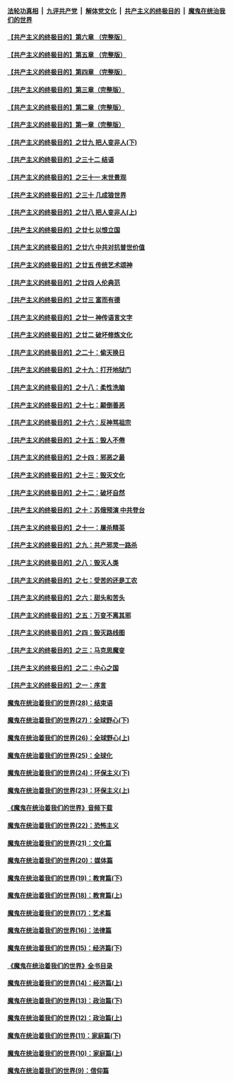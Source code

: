 ####  [法轮功真相](../../../../basic/blob/master/README.md?t=01181439) &nbsp;|&nbsp; [九评共产党](../../../../9ping.md/blob/master/README.md?t=01181439) &nbsp;|&nbsp; [解体党文化](../../../../jtdwh.md/blob/master/README.md?t=01181439)  &nbsp;|&nbsp; [共产主义的终极目的](../../../../gczydzjmd.md/blob/master/README.md?t=01181439) &nbsp;|&nbsp; [魔鬼在统治我们的世界](../../../../mgztzwmdsj.md/blob/master/README.md?t=01181439) 

#### [【共产主义的终极目的】第六章 （完整版）](../pages/nsc422/n11428913.md?t=01181439) 

#### [【共产主义的终极目的】第五章 （完整版）](../pages/nsc422/n11428912.md?t=01181439) 

#### [【共产主义的终极目的】第四章 （完整版）](../pages/nsc422/n11428907.md?t=01181439) 

#### [【共产主义的终极目的】第三章（完整版）](../pages/nsc422/n11428848.md?t=01181439) 

#### [【共产主义的终极目的】第二章（完整版）](../pages/nsc422/n11428831.md?t=01181439) 

#### [【共产主义的终极目的】第一章（完整版）](../pages/nsc422/n11417651.md?t=01181439) 

#### [【共产主义的终极目的】之廿九 把人变非人(下)](../pages/nsc422/n11344140.md?t=01181439) 

#### [【共产主义的终极目的】之三十二 结语](../pages/nsc422/n11360535.md?t=01181439) 

#### [【共产主义的终极目的】之三十一 末世景观](../pages/nsc422/n11351129.md?t=01181439) 

#### [【共产主义的终极目的】之三十 几成狼世界](../pages/nsc422/n11348280.md?t=01181439) 

#### [【共产主义的终极目的】之廿八 把人变非人(上)](../pages/nsc422/n11340492.md?t=01181439) 

#### [【共产主义的终极目的】之廿七 以恨立国](../pages/nsc422/n11336944.md?t=01181439) 

#### [【共产主义的终极目的】之廿六 中共对抗普世价值](../pages/nsc422/n11324785.md?t=01181439) 

#### [【共产主义的终极目的】之廿五 传统艺术颂神](../pages/nsc422/n11296396.md?t=01181439) 

#### [【共产主义的终极目的】之廿四 人伦典范](../pages/nsc422/n11296397.md?t=01181439) 

#### [【共产主义的终极目的】之廿三 富而有德](../pages/nsc422/n11283598.md?t=01181439) 

#### [【共产主义的终极目的】之廿一 神传语言文字](../pages/nsc422/n11263265.md?t=01181439) 

#### [【共产主义的终极目的】之廿二 破坏修炼文化](../pages/nsc422/n11245728.md?t=01181439) 

#### [【共产主义的终极目的】之二十：偷天换日](../pages/nsc422/n11238846.md?t=01181439) 

#### [【共产主义的终极目的】之十九：打开地狱门](../pages/nsc422/n11206376.md?t=01181439) 

#### [【共产主义的终极目的】之十八：柔性洗脑](../pages/nsc422/n11199994.md?t=01181439) 

#### [【共产主义的终极目的】之十七：颠倒善恶](../pages/nsc422/n11179782.md?t=01181439) 

#### [【共产主义的终极目的】之十六：反神骂祖宗](../pages/nsc422/n11166798.md?t=01181439) 

#### [【共产主义的终极目的】之十五：毁人不倦](../pages/nsc422/n11166792.md?t=01181439) 

#### [【共产主义的终极目的】之十四：邪恶之最](../pages/nsc422/n11150249.md?t=01181439) 

#### [【共产主义的终极目的】之十三：毁灭文化](../pages/nsc422/n11135227.md?t=01181439) 

#### [【共产主义的终极目的】之十二：破坏自然](../pages/nsc422/n11135214.md?t=01181439) 

#### [【共产主义的终极目的】之十：苏俄预演 中共登台](../pages/nsc422/n11118424.md?t=01181439) 

#### [【共产主义的终极目的】之十一：屠杀精英](../pages/nsc422/n11118442.md?t=01181439) 

#### [【共产主义的终极目的】之九：共产邪灵一路杀](../pages/nsc422/n11114139.md?t=01181439) 

#### [【共产主义的终极目的】之八：毁灭人类](../pages/nsc422/n11108503.md?t=01181439) 

#### [【共产主义的终极目的】之七：受苦的还是工农](../pages/nsc422/n11101809.md?t=01181439) 

#### [【共产主义的终极目的】之六：甜头和苦头](../pages/nsc422/n11096971.md?t=01181439) 

#### [【共产主义的终极目的】之五：万变不离其邪](../pages/nsc422/n11091285.md?t=01181439) 

#### [【共产主义的终极目的】之四：毁灭路线图](../pages/nsc422/n11086284.md?t=01181439) 

#### [【共产主义的终极目的】之三：马克思魔变](../pages/nsc422/n11061941.md?t=01181439) 

#### [【共产主义的终极目的】之二：中心之国](../pages/nsc422/n11047728.md?t=01181439) 

#### [【共产主义的终极目的】之一：序言](../pages/nsc422/n11086077.md?t=01181439) 

#### [魔鬼在统治着我们的世界(28)：结束语](../pages/nsc422/n10936246.md?t=01181439) 

#### [魔鬼在统治着我们的世界(27)：全球野心(下)](../pages/nsc422/n10928319.md?t=01181439) 

#### [魔鬼在统治着我们的世界(26)：全球野心(上)](../pages/nsc422/n10900318.md?t=01181439) 

#### [魔鬼在统治着我们的世界(25)：全球化](../pages/nsc422/n10788205.md?t=01181439) 

#### [魔鬼在统治着我们的世界(24)：环保主义(下)](../pages/nsc422/n10695307.md?t=01181439) 

#### [魔鬼在统治着我们的世界(23)：环保主义(上)](../pages/nsc422/n10688613.md?t=01181439) 

#### [《魔鬼在统治着我们的世界》音频下载](../pages/nsc422/n10635553.md?t=01181439) 

#### [魔鬼在统治着我们的世界(22)：恐怖主义](../pages/nsc422/n10614727.md?t=01181439) 

#### [魔鬼在统治着我们的世界(21)：文化篇](../pages/nsc422/n10597706.md?t=01181439) 

#### [魔鬼在统治着我们的世界(20)：媒体篇](../pages/nsc422/n10586579.md?t=01181439) 

#### [魔鬼在统治着我们的世界(19)：教育篇(下)](../pages/nsc422/n10564808.md?t=01181439) 

#### [魔鬼在统治着我们的世界(18)：教育篇(上)](../pages/nsc422/n10526970.md?t=01181439) 

#### [魔鬼在统治着我们的世界(17)：艺术篇](../pages/nsc422/n10499093.md?t=01181439) 

#### [魔鬼在统治着我们的世界(16)：法律篇](../pages/nsc422/n10485969.md?t=01181439) 

#### [魔鬼在统治着我们的世界(15)：经济篇(下)](../pages/nsc422/n10469975.md?t=01181439) 

#### [《魔鬼在统治着我们的世界》全书目录](../pages/nsc422/n10464261.md?t=01181439) 

#### [魔鬼在统治着我们的世界(14)：经济篇(上)](../pages/nsc422/n10457370.md?t=01181439) 

#### [魔鬼在统治着我们的世界(13)：政治篇(下)](../pages/nsc422/n10448270.md?t=01181439) 

#### [魔鬼在统治着我们的世界(12)：政治篇(上)](../pages/nsc422/n10444576.md?t=01181439) 

#### [魔鬼在统治着我们的世界(11)：家庭篇(下)](../pages/nsc422/n10440961.md?t=01181439) 

#### [魔鬼在统治着我们的世界(10)：家庭篇(上)](../pages/nsc422/n10435448.md?t=01181439) 

#### [魔鬼在统治着我们的世界(9)：信仰篇](../pages/nsc422/n10432159.md?t=01181439) 

